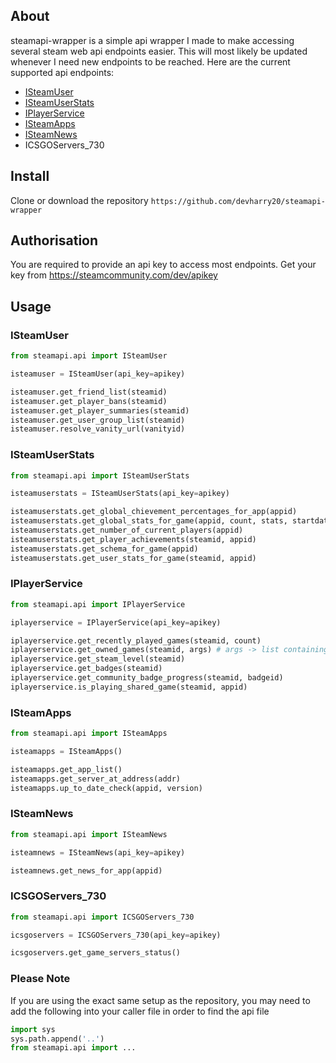 ## About
steamapi-wrapper is a simple api wrapper I made to make accessing several steam web api endpoints easier. This will most likely be updated whenever I need new endpoints to be reached. Here are the current supported api endpoints:

* [ISteamUser](https://partner.steamgames.com/doc/webapi/ISteamUser)
* [ISteamUserStats](https://partner.steamgames.com/doc/webapi/ISteamUserStats)
* [IPlayerService](https://partner.steamgames.com/doc/webapi/IPlayerService)
* [ISteamApps](https://partner.steamgames.com/doc/webapi/ISteamApps)
* [ISteamNews](https://partner.steamgames.com/doc/webapi/ISteamNews)
* ICSGOServers_730

## Install
Clone or download the repository
```https://github.com/devharry20/steamapi-wrapper```

## Authorisation
You are required to provide an api key to access most endpoints. Get your key from https://steamcommunity.com/dev/apikey

## Usage
### ISteamUser
```py
from steamapi.api import ISteamUser

isteamuser = ISteamUser(api_key=apikey)

isteamuser.get_friend_list(steamid)
isteamuser.get_player_bans(steamid)
isteamuser.get_player_summaries(steamid)
isteamuser.get_user_group_list(steamid)
isteamuser.resolve_vanity_url(vanityid)
```

### ISteamUserStats
```py
from steamapi.api import ISteamUserStats

isteamuserstats = ISteamUserStats(api_key=apikey)

isteamuserstats.get_global_chievement_percentages_for_app(appid)
isteamuserstats.get_global_stats_for_game(appid, count, stats, startdate, enddate)
isteamuserstats.get_number_of_current_players(appid)
isteamuserstats.get_player_achievements(steamid, appid)
isteamuserstats.get_schema_for_game(appid)
isteamuserstats.get_user_stats_for_game(steamid, appid)
```

### IPlayerService
```py
from steamapi.api import IPlayerService

iplayerservice = IPlayerService(api_key=apikey)

iplayerservice.get_recently_played_games(steamid, count)
iplayerservice.get_owned_games(steamid, args) # args -> list containing "include_appinfo", "include_played_free_games" or both (not required)
iplayerservice.get_steam_level(steamid)
iplayerservice.get_badges(steamid)
iplayerservice.get_community_badge_progress(steamid, badgeid)
iplayerservice.is_playing_shared_game(steamid, appid)
```

### ISteamApps
```py
from steamapi.api import ISteamApps

isteamapps = ISteamApps()

isteamapps.get_app_list()
isteamapps.get_server_at_address(addr)
isteamapps.up_to_date_check(appid, version)
```

### ISteamNews
```py
from steamapi.api import ISteamNews

isteamnews = ISteamNews(api_key=apikey)

isteamnews.get_news_for_app(appid)
```

### ICSGOServers_730
```py
from steamapi.api import ICSGOServers_730

icsgoservers = ICSGOServers_730(api_key=apikey)

icsgoservers.get_game_servers_status()
```

### Please Note
If you are using the exact same setup as the repository, you may need to add the following into your caller file in order to find the api file
```py
import sys
sys.path.append('..')
from steamapi.api import ...
```

